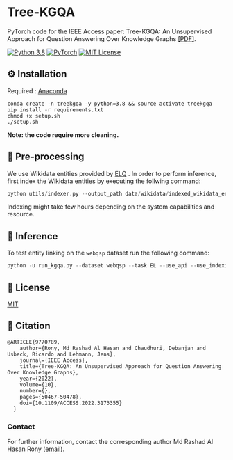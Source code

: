 # Tree-KGQA
PyTorch code for the IEEE Access paper: Tree-KGQA: An Unsupervised Approach for Question Answering Over Knowledge Graphs [[PDF]](https://ieeexplore.ieee.org/stamp/stamp.jsp?arnumber=9770789).


[![Python 3.8](https://img.shields.io/badge/python-3.8-blue.svg)](https://www.python.org/downloads/release/python-380/)
[![PyTorch](https://img.shields.io/badge/PyTorch-%23EE4C2C.svg?style=flat&logo=PyTorch&logoColor=white)](https://pytorch.org/)
[![MIT License](https://img.shields.io/badge/License-MIT-green.svg)](https://choosealicense.com/licenses/mit/)

## ⚙️ Installation
Required : [Anaconda](https://www.anaconda.com/products/individual)

```commandline
conda create -n treekgqa -y python=3.8 && source activate treekgqa
pip install -r requirements.txt
chmod +x setup.sh
./setup.sh
```
<strong>Note: the code require more cleaning.</strong>

## 🔧 Pre-processing

We use Wikidata entities provided by [ELQ](https://arxiv.org/pdf/2010.02413.pdf) . In order to perform inference, first index the Wikidata entities by executing the follwing command:
```python
python utils/indexer.py --output_path data/wikidata/indexed_wikidata_entities.pkl --faiss_index hnsw --save_index
```
Indexing might take few hours depending on the system capabilities and resource.

## 🎯 Inference
To test entity linking on the ```webqsp``` dataset run the following command:

```python
python -u run_kgqa.py --dataset webqsp --task EL --use_api --use_indexing --QAtype complex --evaluate
```

## 📜 License
[MIT](https://github.com/rashad101/Tree-KGQA/blob/main/LICENSE.md)

## 📝 Citation
```text
@ARTICLE{9770789,
    author={Rony, Md Rashad Al Hasan and Chaudhuri, Debanjan and Usbeck, Ricardo and Lehmann, Jens},
    journal={IEEE Access}, 
    title={Tree-KGQA: An Unsupervised Approach for Question Answering Over Knowledge Graphs}, 
    year={2022},
    volume={10},
    number={},
    pages={50467-50478},
    doi={10.1109/ACCESS.2022.3173355}
  }
```

### Contact
For further information, contact the corresponding author Md Rashad Al Hasan Rony ([email](mailto:rashad.research@gmail.com)).
